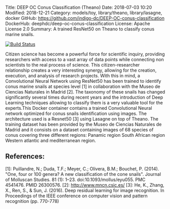 Title: DEEP OC Conus Classification (Theano)
Date: 2018-07-03 10:20
Modified: 2018-12-21
Category: models/toy, library/theano, library/lasagne, docker
GitHub: https://github.com/indigo-dc/DEEP-OC-conus-classification
DockerHub: deephdc/deep-oc-conus-classification
License: Apache License 2.0
Summary: A trained ResNet50 on Theano to classify conus marine snails.

[![Build Status](https://jenkins.indigo-datacloud.eu:8080/buildStatus/icon?job=Pipeline-as-code/DEEP-OC-org/DEEP-OC-plant-classification-theano/master)](https://jenkins.indigo-datacloud.eu:8080/job/Pipeline-as-code/job/DEEP-OC-org/job/DEEP-OC-conus-classification/job/master)


Citizen science has become a powerful force for scientific inquiry, providing researchers with access to a vast array of data points while connecting non scientists to the real process of science. This citizen-researcher relationship creates a very interesting synergy, allowing for the creation, execution, and analysis of research projects. With this in mind, a Convolutional Neural Network using ResNet50 has been trained to identify conus marine snails at species level [1] in collaboration with the Museo de Ciencias Naturales in Madrid [2]. 
The taxonomy of these snails has changed significantly several times during recent years and the introduction of Deep Learning techniques allowing to classify them is a very valuable tool for the experts.This Docker container contains a trained Convolutional Neural network optimized for conus snails identification using images. The architecture used is a Resnet50 [3] using Lasagne on top of Theano. The training dataset has been provided by the Museo de Ciencias Naturales de Madrid and it consists on a dataset containing images of 68 species of conus covering three different regions: Panamic region South African region Western atlantic and mediterranean region.


## References:
[1]: Puillandre, N.; Duda, T.F.; Meyer, C.; Olivera, B.M.; Bouchet, P. (2014). "One, four or 100 genera? A new classification of the cone snails". Journal of Molluscan Studies. 81 (1): 1–23.  doi:10.1093/mollus/eyu055. PMC 4541476. PMID 26300576.
[2]: http://www.mncn.csic.es/
[3]: He, K., Zhang, X., Ren, S., & Sun, J. (2016). Deep residual learning for image recognition. In Proceedings of the IEEE conference on computer vision and pattern recognition (pp. 770-778)
